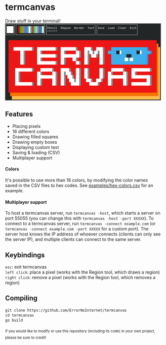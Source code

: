 # termcanvas
Draw stuff in your terminal!
![Screenshot](https://raw.githubusercontent.com/ErrorNoInternet/termcanvas/main/screenshots/0.png)

## Features
 - Placing pixels
 - 16 different colors
 - Drawing filled squares
 - Drawing empty boxes
 - Displaying custom text
 - Saving & loading (CSV)
 - Multiplayer support

#### Colors
It's possible to use more than 16 colors, by modifying the color names saved in the CSV files to hex codes.
See [examples/hex-colors.csv](https://github.com/ErrorNoInternet/termcanvas/blob/main/examples/hex-colors.csv) for an example.

#### Multiplayer support
To host a termcanvas server, run `termcanvas -host`, which starts a server on port 55055 (you can change this with `termcanvas -host -port XXXXX`).
To connect to a termcanvas server, run `termcanvas -connect example.com` (or `termcanvas -connect example.com -port XXXXX` for a custom port).
The server host knows the IP address of whoever connects (clients can only see the server IP), and multiple clients can connect to the same server.

## Keybindings
`esc`: exit termcanvas\
`left click`: place a pixel (works with the Region tool, which draws a region)\
`right click`: remove a pixel (works with the Region tool, which removes a region)

## Compiling
```
git clone https://github.com/ErrorNoInternet/termcanvas
cd termcanvas
go build
```

<sub>If you would like to modify or use this repository (including its code) in your own project, please be sure to credit!</sub>

